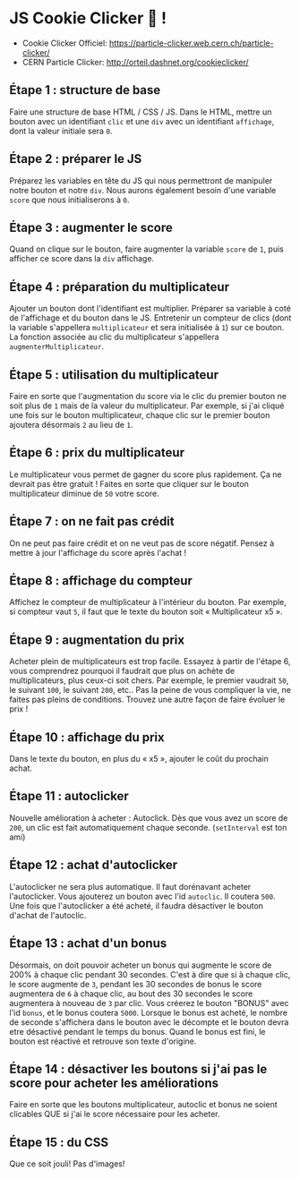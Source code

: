 # JS Cookie Clicker :cookie: !

- Cookie Clicker Officiel: https://particle-clicker.web.cern.ch/particle-clicker/
- CERN Particle Clicker: http://orteil.dashnet.org/cookieclicker/

## Étape 1 : structure de base
Faire une structure de base HTML / CSS / JS. Dans le HTML, mettre un bouton avec un identifiant `clic` et une `div` avec un identifiant `affichage`, dont la valeur initiale sera `0`.

## Étape 2 : préparer le JS
Préparez les variables en tête du JS qui nous permettront de manipuler notre bouton et notre `div`. Nous aurons également besoin d'une variable `score` que nous initialiserons à `0`.

## Étape 3 : augmenter le score
Quand on clique sur le bouton, faire augmenter la variable `score` de `1`, puis afficher ce score dans la `div` affichage.

## Étape 4 : préparation du multiplicateur
Ajouter un bouton dont l'identifiant est multiplier. Préparer sa variable à coté de l'affichage et du bouton dans le JS. Entretenir un compteur de clics (dont la variable s'appellera `multiplicateur` et sera initialisée à `1`) sur ce bouton. La fonction associée au clic du multiplicateur s'appellera `augmenterMultiplicateur`.

## Étape 5 : utilisation du multiplicateur
Faire en sorte que l'augmentation du score via le clic du premier bouton ne soit plus de `1` mais de la valeur du multiplicateur. Par exemple, si j'ai cliqué une fois sur le bouton multiplicateur, chaque clic sur le premier bouton ajoutera désormais `2` au lieu de `1`.

## Étape 6 : prix du multiplicateur
Le multiplicateur vous permet de gagner du score plus rapidement. Ça ne devrait pas être gratuit ! Faites en sorte que cliquer sur le bouton multiplicateur diminue de `50` votre score.

## Étape 7 : on ne fait pas crédit
On ne peut pas faire crédit et on ne veut pas de score négatif. Pensez à mettre à jour l'affichage du score après l'achat !

## Étape 8 : affichage du compteur
Affichez le compteur de multiplicateur à l'intérieur du bouton. Par exemple, si compteur vaut `5`, il faut que le texte du bouton soit « Multiplicateur x5 ».

## Étape 9 : augmentation du prix
Acheter plein de multiplicateurs est trop facile. Essayez à partir de l'étape 6, vous comprendrez pourquoi il faudrait que plus on achète de multiplicateurs, plus ceux-ci soit chers.
Par exemple, le premier vaudrait `50`, le suivant `100`, le suivant `200`, etc.. Pas la peine de vous compliquer la vie, ne faites pas pleins de conditions. Trouvez une autre façon de faire évoluer le prix !

## Étape 10 : affichage du prix
Dans le texte du bouton, en plus du « x5 », ajouter le coût du prochain achat.

## Étape 11 : autoclicker
Nouvelle amélioration à acheter : Autoclick. Dès que vous avez un score de `200`, un clic est fait automatiquement chaque seconde. (`setInterval` est ton ami)

## Étape 12 : achat d'autoclicker
L'autoclicker ne sera plus automatique. Il faut dorénavant acheter l'autoclicker. Vous ajouterez un bouton avec l'id `autoclic`. Il coutera `500`. Une fois que l'autoclicker a été acheté, il faudra désactiver le bouton d'achat de l'autoclic.

## Étape 13 : achat d'un bonus
Désormais, on doit pouvoir acheter un bonus qui augmente le score de 200% à chaque clic pendant 30 secondes. C'est à dire que si à chaque clic, le score augmente de `3`, pendant les 30 secondes de bonus le score augmentera de `6` à chaque clic, au bout des 30 secondes le score augmentera à nouveau de `3` par clic.
Vous créerez le bouton "BONUS" avec l'id `bonus`, et le bonus coutera `5000`. Lorsque le bonus est acheté, le nombre de seconde s'affichera dans le bouton avec le décompte et le bouton devra etre désactivé pendant le temps du bonus. Quand le bonus est fini, le bouton est réactivé et retrouve son texte d'origine.

## Étape 14 : désactiver les boutons si j'ai pas le score pour acheter les améliorations
Faire en sorte que les boutons multiplicateur, autoclic et bonus ne soient clicables QUE si j'ai le score nécessaire pour les acheter.

## Étape 15 : du CSS
Que ce soit jouli! Pas d'images!
